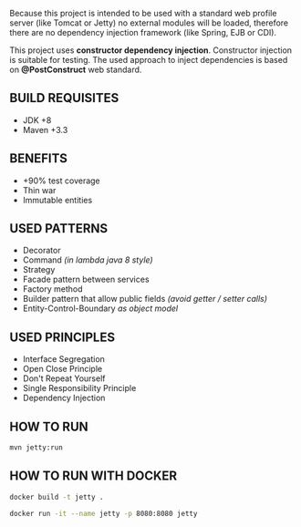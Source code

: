 Because this project is intended to be used with a standard web
profile server (like Tomcat or Jetty) no external modules will be loaded, therefore there are no dependency injection 
framework (like Spring, EJB or CDI).

This project uses **constructor dependency injection**. Constructor injection is suitable for testing. The used approach 
to inject dependencies is based on **@PostConstruct** web standard. 

## BUILD REQUISITES
* JDK +8
* Maven +3.3

## BENEFITS
* +90% test coverage
* Thin war
* Immutable entities

## USED PATTERNS
* Decorator
* Command *(in lambda java 8 style)*
* Strategy
* Facade pattern between services
* Factory method
* Builder pattern that allow public fields *(avoid getter / setter calls)*
* Entity-Control-Boundary *as object model*

## USED PRINCIPLES
* Interface Segregation
* Open Close Principle
* Don't Repeat Yourself
* Single Responsibility Principle
* Dependency Injection

## HOW TO RUN
```bash
mvn jetty:run
```

## HOW TO RUN WITH DOCKER
```bash
docker build -t jetty .
```
```bash
docker run -it --name jetty -p 8080:8080 jetty
```